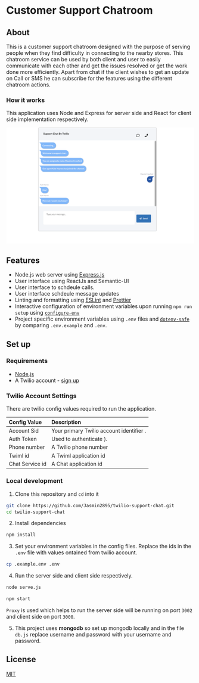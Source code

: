# Customer Support Chatroom

## About
This is a customer support chatroom designed with the purpose of serving people when they find difficulty in connecting to the nearby stores. This chatroom service can be used by both client and user to easily communicate with each other and get the issues resolved or get the work done more efficiently. Apart from chat if the client wishes to get an update on Call or SMS he can subscribe for the features using the different chatroom actions.

### How it works

This application uses Node and  Express for server side and React for client side implementation respectively.


![Image mage 5](https://github.com/Jasmin2895/twilio-support-chat/blob/master/public/Screenshot%202020-05-01%20at%209.05.34%20AM.png)


## Features
- Node.js web server using [Express.js](https://npm.im/express)
- User interface using ReactJs and Semantic-UI
- User interface to schdeule calls.
- User interface schdeule message updates
- Linting and formatting using [ESLint](https://npm.im/eslint) and [Prettier](https://npm.im/prettier)
- Interactive configuration of environment variables upon running `npm run setup` using [`configure-env`](https://npm.im/configure-env)
- Project specific environment variables using `.env` files and [`dotenv-safe`](https://npm.im/dotenv-safe) by comparing `.env.example` and `.env`.

## Set up

### Requirements

- [Node.js](https://nodejs.org/)
- A Twilio account - [sign up](https://www.twilio.com/try-twilio)

### Twilio Account Settings

There are twilio config values required to run the application.

| Config&nbsp;Value | Description                                                                                                                                                  |
| :---------------- | :----------------------------------------------------------------------------------------------------------------------------------------------------------- |
| Account&nbsp;Sid  | Your primary Twilio account identifier .                                                         |
| Auth&nbsp;Token   | Used to authenticate ).                                                         |
| Phone&nbsp;number | A Twilio phone number |
| Twiml&nbsp;id | A Twiml application id |
| Chat&nbsp;Service&nbsp;id | A Chat application id |

### Local development

1. Clone this repository and `cd` into it

```bash
git clone https://github.com/Jasmin2895/twilio-support-chat.git
cd twilio-support-chat
```

2. Install dependencies

```bash
npm install
```
3. Set your environment variables in the config files. Replace the ids in the `.env` file with values ontained from twilio account.

```bash
cp .example.env .env
```
4. Run the server side and client side respectively. 

```bash
node serve.js
```

```bash
npm start
```
`Proxy` is used which helps to run the server side will be running on port `3002` and client side on port `3000`.

5. This project uses **mongodb** so set up mongodb locally and in the file `db.js` replace username and password with your username and password.

## License

[MIT](http://www.opensource.org/licenses/mit-license.html)


